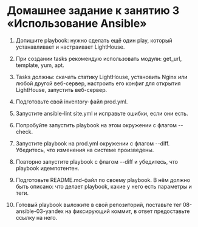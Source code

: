 # Домашнее задание к занятию 3 «Использование Ansible»


1. Допишите playbook: нужно сделать ещё один play, который устанавливает и настраивает LightHouse.

2. При создании tasks рекомендую использовать модули: get_url, template, yum, apt.
   
3. Tasks должны: скачать статику LightHouse, установить Nginx или любой другой веб-сервер, настроить его конфиг для открытия LightHouse, запустить веб-сервер.
4. Подготовьте свой inventory-файл prod.yml.
   
5. Запустите ansible-lint site.yml и исправьте ошибки, если они есть.

6. Попробуйте запустить playbook на этом окружении с флагом --check.
7. Запустите playbook на prod.yml окружении с флагом --diff. Убедитесь, что изменения на системе произведены.
8. Повторно запустите playbook с флагом --diff и убедитесь, что playbook идемпотентен.
9. Подготовьте README.md-файл по своему playbook. В нём должно быть описано: что делает playbook, какие у него есть параметры и теги.
10. Готовый playbook выложите в свой репозиторий, поставьте тег 08-ansible-03-yandex на фиксирующий коммит, в ответ предоставьте ссылку на него.
